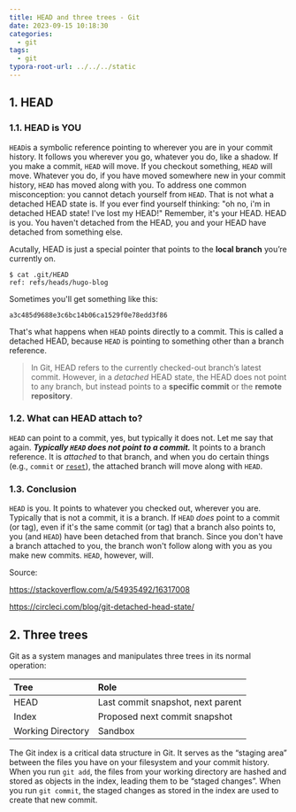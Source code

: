 ```yaml
---
title: HEAD and three trees - Git
date: 2023-09-15 10:18:30
categories:
  - git
tags:
  - git
typora-root-url: ../../../static
---
```


## 1. HEAD

### 1.1. HEAD is YOU

`HEAD`is a symbolic reference pointing to wherever you are in your commit history. It follows you wherever you go, whatever you do, like a shadow. If you make a commit, `HEAD` will move. If you checkout something, `HEAD` will move. Whatever you do, if you have moved somewhere new in your commit history, `HEAD` has moved along with you. To address one common misconception: you cannot detach yourself from `HEAD`. That is not what a detached HEAD state is. If you ever find yourself thinking: "oh no, i'm in detached HEAD state! I've lost my HEAD!" Remember, it's your HEAD. HEAD is you. You haven't detached from the HEAD, you and your HEAD have detached from something else.

Acutally, HEAD is just a special pointer that points to the **local branch** you’re currently on.

```shell
$ cat .git/HEAD                 
ref: refs/heads/hugo-blog
```

Sometimes you'll get something like this:

```
a3c485d9688e3c6bc14b06ca1529f0e78edd3f86
```

That's what happens when `HEAD` points directly to a commit. This is called a detached HEAD, because `HEAD` is pointing to something other than a branch reference.

> In Git, HEAD refers to the currently checked-out branch’s latest commit. However, in a *detached* HEAD state, the HEAD does not point to any branch, but instead points to a **specific commit** or the **remote repository**. 

### 1.2. What can HEAD attach to?

`HEAD` can point to a commit, yes, but typically it does not. Let me say that again. ***Typically `HEAD` does not point to a commit.*** It points to a branch reference. It is *attached* to that branch, and when you do certain things (e.g., `commit` or [`reset`](https://stackoverflow.com/a/54934887/7936744)), the attached branch will move along with `HEAD`. 

### 1.3. Conclusion

`HEAD` is you. It points to whatever you checked out, wherever you are. Typically that is not a commit, it is a branch. If `HEAD` *does* point to a commit (or tag), even if it's the same commit (or tag) that a branch also points to, you (and `HEAD`) have been detached from that branch. Since you don't have a branch attached to you, the branch won't follow along with you as you make new commits. `HEAD`, however, will.

Source: 

https://stackoverflow.com/a/54935492/16317008

https://circleci.com/blog/git-detached-head-state/

## 2. Three trees

Git as a system manages and manipulates three trees in its normal operation:

| Tree              | Role                              |
| :---------------- | :-------------------------------- |
| HEAD              | Last commit snapshot, next parent |
| Index             | Proposed next commit snapshot     |
| Working Directory | Sandbox                           |

The Git index is a critical data structure in Git. It serves as the “staging area” between the files you have on your filesystem and your commit history. When you run `git add`, the files from your working directory are hashed and stored as objects in the index, leading them to be “staged changes”. When you run `git commit`, the staged changes as stored in the index are used to create that new commit.
